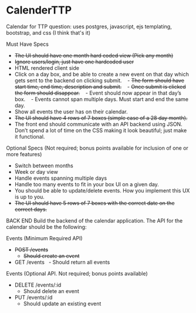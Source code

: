 # CalenderTTP
Calendar for TTP question: uses postgres, javascript, ejs templating, bootstrap, and css (I think that's it)

Must Have Specs
- ~~The UI should have one month hard coded view (Pick any month)~~
- ~~Ignore users/login, just have one hardcoded user~~
- HTML rendered client side
- Click on a day box, and be able to create a new event on that day which gets sent to the backend on clicking submit.
   - ~~The form should have start time, end time, description and submit.~~
   - ~~Once submit is clicked the form should disappear.~~
   - Event should now appear in that day’s box.
   - Events cannot span multiple days. Must start and end the same day.
- Show all events the user has on their calendar.
- ~~The UI should have 4 rows of 7 boxes (simple case of a 28 day month).~~
- The front end should communicate with an API backend using JSON. Don’t spend a lot of time on the CSS making it look beautiful; just make it functional.

Optional Specs (Not required; bonus points available for inclusion of one or more features)
- Switch between months
- Week or day view
- Handle events spanning multiple days
- Handle too many events to fit in your box UI on a given day.
- You should be able to update/delete events. How you implement this UX is up to you.
- ~~The UI should have 5 rows of 7 boxes with the correct date on the correct days.~~


BACK END
Build the backend of the calendar application. The API for the calendar should be the following:

Events (Minimum Required API)
- ~~POST /events~~
  - ~~Should create an event~~
-  GET /events
  - Should return all events

Events (Optional API. Not required; bonus points available)
- DELETE /events/:id
  - Should delete an event
- PUT /events/:id
  - Should update an existing event
